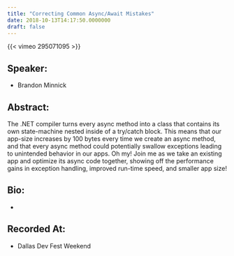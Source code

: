 ```yaml
---
title: "Correcting Common Async/Await Mistakes"
date: 2018-10-13T14:17:50.0000000
draft: false
---
```


{{< vimeo 295071095 >}}

## Speaker:

 - Brandon Minnick

## Abstract:

<p>The .NET compiler turns every async method into a class that contains its own state-machine nested inside of a try/catch block. This means that our app-size increases by 100 bytes every time we create an async method, and that every async method could potentially swallow exceptions leading to unintended behavior in our apps. Oh my! Join me as we take an existing app and optimize its async code together, showing off the performance gains in exception handling, improved run-time speed, and smaller app size!</p>

## Bio:

 - 

## Recorded At:

 - Dallas Dev Fest Weekend

